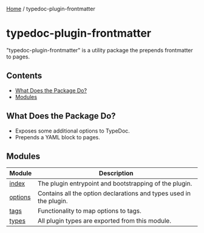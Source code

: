 [Home](../README.md) / typedoc-plugin-frontmatter

# typedoc-plugin-frontmatter

"typedoc-plugin-frontmatter" is a utility package the prepends frontmatter to pages.

## Contents

* [What Does the Package Do?](#what-does-the-package-do)
* [Modules](#modules)

## What Does the Package Do?

* Exposes some additional options to TypeDoc.
* Prepends a YAML block to pages.

## Modules

| Module                       | Description                                                        |
| ---------------------------- | ------------------------------------------------------------------ |
| [index](index/README.md)     | The plugin entrypoint and bootstrapping of the plugin.             |
| [options](options/README.md) | Contains all the option declarations and types used in the plugin. |
| [tags](tags/README.md)       | Functionality to map options to tags.                              |
| [types](types/README.md)     | All plugin types are exported from this module.                    |
